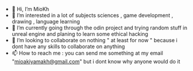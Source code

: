 - 👋 Hi, I’m MioKh 
- 👀 I’m interested in a lot of subjects sciences , game development , drawing , language learning 
- 🌱 I’m currently going through the odin project and trying random stuff in unreal engine and planing to learn some ethical hacking
- 💞️ I’m looking to collaborate on nothing " at least for now " because i dont have any skills to collaborate on anything
- 📫 How to reach me : you can send me something at my email "mioakiyamakh@gmail.com" but i dont know why anyone would do it 

<!---
MioKh/MioKh is a ✨ special ✨ repository because its `README.md` (this file) appears on your GitHub profile.
You can click the Preview link to take a look at your changes.
--->
